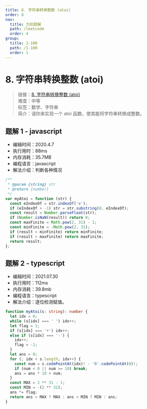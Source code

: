 ```yaml
---
title: 8. 字符串转换整数 (atoi)
order: 8
nav:
  title: 力扣题解
  path: /leetcode
  order: 4
group:
  title: 1-100
  path: /1-100
  order: 1
---
```


# 8. 字符串转换整数 (atoi)

> 链接：[8. 字符串转换整数 (atoi)](https://leetcode-cn.com/problems/string-to-integer-atoi/)  
> 难度：中等  
> 标签：数学、字符串  
> 简介：请你来实现一个 atoi 函数，使其能将字符串转换成整数。

## 题解 1 - javascript

- 编辑时间：2020.4.7
- 执行用时：88ms
- 内存消耗：35.7MB
- 编程语言：javascript
- 解法介绍：判断各种情况

```javascript
/**
 * @param {string} str
 * @return {number}
 */
var myAtoi = function (str) {
  const eIndexOf = str.indexOf('e');
  if (eIndexOf > -1) str = str.substring(0, eIndexOf);
  const result = Number.parseFloat(str);
  if (Number.isNaN(result)) return 0;
  const maxFinite = Math.pow(2, 31) - 1;
  const minFinite = -Math.pow(2, 31);
  if (result < minFinite) return minFinite;
  if (result > maxFinite) return maxFinite;
  return result;
};
```

## 题解 2 - typescript

- 编辑时间：2021.07.30
- 执行用时：112ms
- 内存消耗：39.8mb
- 编程语言：typescript
- 解法介绍：逐位检测赋值。

```typescript
function myAtoi(s: string): number {
  let idx = 0;
  while (s[idx] === ' ') idx++;
  let flag = 1;
  if (s[idx] === '+') idx++;
  else if (s[idx] === '-') {
    idx++;
    flag = -1;
  }
  let ans = 0;
  for (; idx < s.length; idx++) {
    const num = s.codePointAt(idx)! - '0'.codePointAt(0)!;
    if (num < 0 || num >= 10) break;
    ans = ans * 10 + num;
  }
  const MAX = 2 ** 31 - 1;
  const MIN = -(2 ** 31);
  ans *= flag;
  return ans > MAX ? MAX : ans < MIN ? MIN : ans;
}
```
